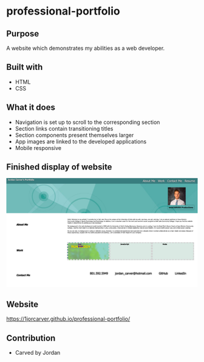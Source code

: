 # professional-portfolio

## Purpose
A website which demonstrates my abilities as a web developer. 

## Built with
* HTML
* CSS

## What it does
- Navigation is set up to scroll to the corresponding section
- Section links contain transitioning titles
- Section components present themselves larger
- App images are linked to the developed applications
- Mobile responsive

## Finished display of website
![screenshot of website](assets/images/portfolio-website-img.png)

## Website
 https://1jorcarver.github.io/professional-portfolio/

## Contribution
* Carved by Jordan